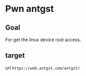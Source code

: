 # Pwn antgst

## Goal

For get the linux device root access.

## target

url `https://web.antgst.com/antgst/`
